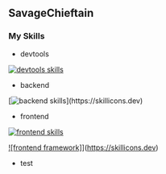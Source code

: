 ## SavageChieftain

### My Skills

- devtools

[![devtools skills](https://skillicons.dev/icons?i=git,github,docker,vscode)](https://skillicons.dev)

- backend

[![backend skills](https://skillicons.dev/icons?i=rails,laravel,)](https://skillicons.dev)

- frontend

[![frontend skills](https://skillicons.dev/icons?i=html,css,js,typescript)](https://skillicons.dev)

[![frontend framework]](https://skillicons.dev/icons?i=react,next)](https://skillicons.dev)

- test


